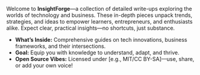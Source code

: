 Welcome to **InsightForge**—a collection of detailed write-ups exploring the worlds of technology and business. These in-depth pieces unpack trends, strategies, and ideas to empower learners, entrepreneurs, and enthusiasts alike. Expect clear, practical insights—no shortcuts, just substance.

- **What’s Inside:** Comprehensive guides on tech innovations, business frameworks, and their intersections.
- **Goal:** Equip you with knowledge to understand, adapt, and thrive.
- **Open Source Vibes:** Licensed under [e.g., MIT/CC BY-SA]—use, share, or add your own voice!
